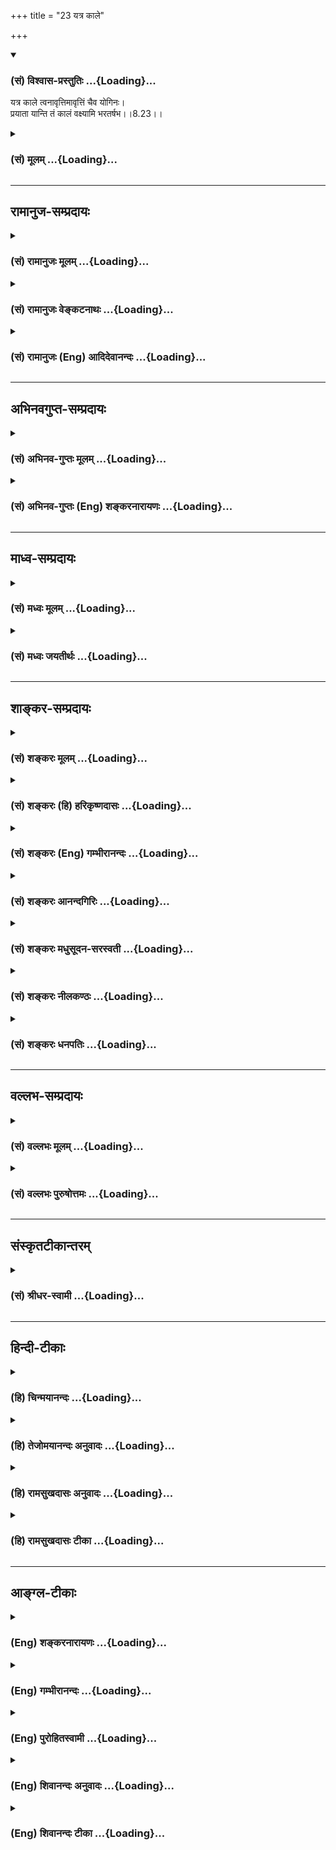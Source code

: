 +++
title = "23 यत्र काले"

+++
<div class="js_include" newlevelforh1="3" title="(सं) विश्वास-प्रस्तुतिः" unfilled url="/purANam/mahAbhAratam/06-bhIShma-parva/02-bhagavad-gItA-parva/saMskRtam/vishvAsa-prastutiH/08_axara-para-brahma-yo/23_yatra_kAle.md">
<details open><summary><h3>(सं) विश्वास-प्रस्तुतिः ...{Loading}...</h3></summary>

यत्र काले त्वनावृत्तिमावृत्तिं चैव योगिनः।  
प्रयाता यान्ति तं कालं वक्ष्यामि भरतर्षभ।।8.23।।
</details>
</div>
<div class="js_include collapsed" newlevelforh1="3" title="(सं) मूलम्" unfilled url="/purANam/mahAbhAratam/06-bhIShma-parva/02-bhagavad-gItA-parva/saMskRtam/mUlam/08_axara-para-brahma-yo/23_yatra_kAle.md">
<details><summary><h3>(सं) मूलम् ...{Loading}...</h3></summary>

यत्र काले त्वनावृत्तिमावृत्तिं चैव योगिनः।  
प्रयाता यान्ति तं कालं वक्ष्यामि भरतर्षभ।।8.23।।
</details>
</div>


_________________
## रामानुज-सम्प्रदायः
<div class="js_include collapsed" newlevelforh1="3" title="(सं) रामानुजः मूलम्" unfilled url="/purANam/mahAbhAratam/06-bhIShma-parva/02-bhagavad-gItA-parva/saMskRtam/rAmAnujaH/mUlam/08_axara-para-brahma-yo/23_yatra_kAle.md">
<details><summary><h3>(सं) रामानुजः मूलम् ...{Loading}...</h3></summary>

।।8.23।। अत्र कालशब्दो मार्गस्य
अहःप्रभृतिसंवत्सरान्तकालाभिमानिदेवताभूयस्तया मार्गोपलक्षणार्थः यस्मिन्
मार्गे **प्रयाता योगिनो अनावृत्तिं** पुण्यकर्माणः च **आवृत्तिं यान्ति
तं** मार्गं **वक्ष्यामि** इत्यर्थः।

</details>
</div>
<div class="js_include collapsed" newlevelforh1="3" title="(सं) रामानुजः वेङ्कटनाथः" unfilled url="/purANam/mahAbhAratam/06-bhIShma-parva/02-bhagavad-gItA-parva/saMskRtam/rAmAnujaH/venkaTanAthaH/08_axara-para-brahma-yo/23_yatra_kAle.md">
<details><summary><h3>(सं) रामानुजः वेङ्कटनाथः ...{Loading}...</h3></summary>

  
  
।।8.23।। यत्र काले तु इत्यादेःयोगयुक्तो भवार्जुन \[8।27\] इत्यन्तस्य
तात्पर्यमाह -- अथेति। अत्र धूमादिमार्गकथनं हेयत्वार्थम्
अर्चिरादिमार्गोपदेशस्तु तदनुसन्धानार्थ एवेति तत्रैव तात्पर्यमिति भावः।
ननु परमपुरुषार्थनिष्ठस्यैव ह्यर्चिरादिगतिः तत्कथमत्र साधारण्यमुच्यते
इत्यत्राह -- द्वयोरपीति। आत्मनिष्ठस्याप्यपुनरावृत्तेः
पूर्वोक्तत्वात्तस्याप्यर्चिरादिकैव गतिरिति दर्शयितुमाह -- सा चेति।
साधारण्यापुनरावृत्त्योः श्रुतिमेव दर्शयति -- यथेति। अङ्गिफलमेवाङ्गेऽपि
व्यपदिश्यत इत्याशङ्क्य परिहरति -- नचेति। हेतुमाह -- ये चेति।
यद्यप्यङ्गिफलमेवाङ्गेऽपि निर्देष्टुं युक्तम् तथाप्यङ्गिना सहाङ्गस्य
तुल्यवत्पृथङ्निर्दिष्टस्य तत्फलनिर्देशो न युक्त इति भावः। एतेन
प्रथमषट्कोदितप्रत्यगात्मवेदनादत्रत्याक्षरयाथात्म्यानुसन्धानस्य भेदोऽपि
दर्शितः। तद्य इत्थं विदुः इत्यस्य प्रत्यगात्मनिष्ठविषयत्वं कथं इत्यत्राह
-- पञ्चाग्निविद्यायां चेति। आपः पुरुषवचसो भवन्ति \[छां.उ.5।9।14\] इति
त्रिवृत्कृतानामभिधीयमानत्वाद्भूतान्तरसंसर्गसिद्धिः। अपामेवेत्यात्मस्वरूपपरिणामव्युदासायोक्तम्।
एवंविधशरीरसम्बन्धमात्रस्याप्यौपाधिकत्वप्रदर्शनायाहपुण्यपापहेतुक इति।
रमणीयचरणा रमणीयां योनिं ৷৷. कपूयचरणाः कपूयां योनिम् इत्यादिवचनान्न
केवलाचिद्विषयमिदं प्रकरणम्। तद्य इत्थं विदुर्ये चेमेऽरण्ये श्रद्धा तप
इत्युपासते इत्युक्तयद्वृत्तद्वयस्य तेऽर्चिषम् इत्येकेन तद्वृत्तेन
प्रतिनिर्देशादुभयोर्गतिरविशिष्टेति ज्ञापनाय तद्य इत्थं विदुः तेऽर्चिषम्
इति व्यवहितमुपात्तम्। इत्थंशब्दानूदितं प्रस्तुताकारविशेषं दर्शयति --
विविक्ते इति। ,ननुतत्पुरुषोऽमानवः स एनान् ब्रह्म गमयति \[छां.उ.4।15।6\]
इत्यर्चिरादिना गतस्य ब्रह्मप्राप्तिः श्रूयते तत्कथं केवलात्मोपासकस्य
ब्रह्मप्रापकार्चिरादिगतिप्राप्तिः इत्यत्राह -- आत्मयाथात्म्येति। अयं
पञ्चाग्निविद्यानिष्ठो न केवलात्मोपासकः अपितु
ब्रह्मात्मकस्वात्मानुसन्धायीति भावः। अन्यथा तत्क्रतुन्यायविरोध
इत्यभिप्रायेणाह -- तत्क्रतुन्यायाच्चेति। चकार इतरेतरयोगे।
यथावस्थितात्मानुसन्धानस्य परशेषतैकरसत्वानुसन्धानरूपत्वे प्रमाणमाह -- य
आत्मनीति। आदिशब्देन पतिं विश्वस्य \[तै.ना.6।11।3\] करणाधिपाधिपः
\[श्वे.उ.6।9\] इत्यादिवाक्यशतं गृह्यते। अत्र शारीरकभाष्यादिविरोधो
मन्दैराशङ्कितः इह तावच्छ्रुतिसूत्रभाष्यादिष्वन्यत्र च पञ्चाग्निविदः
परमात्मात्मकस्वात्मानुसन्धातृत्वमर्चिरादिगतिश्चाविशेषेणोच्यते। तस्याश्च
ब्रह्मगमयितृत्वस्य श्रुत्यादिष्विह चतत्र प्रयाता गच्छन्ति ब्रह्म
ब्रह्मविदो जनाः इति सिद्धत्वात् पञ्चाग्निविदोऽपि
परमात्मप्राप्तिरस्त्येवेति स्वीकर्तव्यम्। तत्र प्राप्तौ ज्ञानिनां
परमात्मात्मकस्वात्मानुसन्धानस्य स्वविशिष्टो भोग्यः
अक्षरयाथात्म्यनिष्ठानां तु स्वस्वरूपमेव पूर्वं भोग्यम्
वस्वादिपदप्राप्तिपूर्वकब्रह्मप्राप्तिसाधनमधुविद्यादिन्यायादन्ततो
ब्रह्मप्राप्तिः ईदृशपर्वक्रमप्रतिनियमश्च प्राचीनापेक्षाभेदात् स च
प्राचीनकर्मविशेषात्चतुर्विधा भजन्ते माम् \[7।16\] इति प्रागेव दर्शितः।  
  
न चात्र जिज्ञासोरन्य एवात्मयाथात्म्यविदिति भाष्यते
जिज्ञासुवेद्यतयोक्तस्वभावविसर्गयोरत्र च पञ्चाग्निविद्योदाहरणात् मध्ये च
कैवल्यार्थिन एव मूर्धन्यनाड्या निष्क्रमणमनावृत्तिश्चोक्ता
आत्मयाथात्म्याक्षरयाथात्म्यशब्दयोश्चात्र न भिन्नार्थत्वम् तस्योपासने
किञ्चिदस्ति विशेषः अक्षरयाथात्म्यविदः -- परमात्मशरीरभूतस्वात्मोपासकाः
ज्ञानिनस्तु स्वात्मशरीरकपरमात्मोपासका इत्ययमेव विशेषः तद्य इत्थं
विदुर्ये चेमेऽरण्ये \[छां.उ.5।10।1\] इति विभागनिर्देशाभिप्रेत इति
भाष्यादिषूक्तः। सारे तुउभयेऽपि हि परिपूर्णं ब्रह्मोपासते मुखभेदेन
स्वात्मशरीरकं ब्रह्म केचन ब्रह्मात्मकस्वात्मानमितरे \[वे.सा.4।3।14\]
इति। अत एव सप्तमे प्रक्रान्तो जिज्ञासुः
परमात्मप्राप्तिकामज्ञानिव्यतिरिक्तत्वात् अब्रह्मात्मकस्वात्मानुसन्धायीति
न भ्रमितव्यम्। तस्य चोदारकोटिमात्रे निवेशः
स्वात्मानुभवविलम्बिविमुखज्ञानिव्यतिरेकात्।  
  
अर्चिरादिगतिनिषेधस्तु ब्रह्मात्मकस्वात्मानुसन्धानरहितस्वात्मोपासनविषयः।
इदमपि भाष्यादिषु व्यक्तमेवोक्तंतस्मादचिन्मिश्रं केवलं वा चिद्वस्तु
ब्रह्मदृष्ट्या तद्वियोगेन च य उपासते न तान्नयति अपितु परं
ब्रह्मोपासीनान् आत्मानं च प्रकृतिवियुक्तं ब्रह्मात्मकमुपासीनानातिवाहिको
गुणो नयति \[ब्र.सू.भा.4।3।15\] इत्यादिभिः। यत्पुनरुच्यते ये तु
शिष्टास्त्रयो भक्ताः फलकामा हि ते मताः। सर्वे च्यवनधर्माणः
प्रतिबुद्धस्तु मोक्षभाक् \[म.भा.12।341।35\] इति तत्रापि
आत्ममात्रानुभवसुखस्य स्थिरत्वादेव च्यवनधर्मत्वमुच्यते न तावता पुनः
संसारप्रसङ्गःइन्द्रलोकात्परिभ्रष्टो मम लोकपरायणः। प्रमुक्तः
सर्वसंसारैर्मम लोकं च गच्छति \[वा.पु.139।98\] प्रच्युतो वा
एषोऽस्माल्लोकादसतो देवलोकम् \[यजुः6।1।1।5\]
इत्यादिष्विवोत्तरोत्तरातिशयितपदप्राप्तावपि
पूर्वपदभ्रंशमात्राच्च्यवनधर्मत्ववाचो युक्तेरविरोधात्
परिमितसुखानुभवविलम्बनेन तदानीं निरतिशयसुखानुभवाद्भ्रष्टत्वेनापि
निन्दोपपत्तेश्च। उपासनदशानुभूते परमात्मनि फलदशायां
किञ्चित्कालमनुभवविच्छेदाद्वा प्राप्तभ्रंशलक्षणं
च्यवनधर्मत्वम्। प्रतिबुद्धस्तु मोक्षभाक् \[म.भा.12।341।35\] इति
चाव्यवहितमोक्षभाक्त्वं प्रतिबुद्धस्योच्यते न तावतान्यस्य
मोक्षाभावःभुक्त्वा च भोगान्विपुलांस्त्वमन्ते मत्प्रसादतः। ममानुस्मरणं
प्राप्य मम लोकमवाप्स्यसि \[वि.पु.5।19।26\] इतिवदविरोधात्।  
  
यथा च मुमुक्षोरेव कस्यचिन्मध्ये ब्रह्मकायनिषेवणसुखमुच्यते तथात्रापि
स्थानविशेषे स्वात्मानुभवविलम्बः। यथा चअथवा नेच्छते तत्र
ब्रह्मकायनिषेवणम्। उत्क्रामति च मार्गस्थः शीतीभूतो निरामयः इत्यादिना
ब्रह्मकायनिषेवणसङ्गात् मुक्तस्य देवयानेन मार्गेण परमाकाशगमनमुच्यते
तद्वदिहापि स्वात्मानुभवस्थानात्प्रच्युतस्य परमव्योमाधिरोहः स्यात्
अर्चिरादिगतिश्चास्यावान्तरफलानुभवात्पश्चाद्वा गतिमध्ये वा।
दक्षिणायनमृतस्य चन्द्रमसः सायुज्यवद्विश्रममात्ररूपोऽयमवान्तरफलानुभव
इत्युभयधापि न विरोधः। एतेन पश्चादेवास्याप्रतीकालम्बनत्वमित्यपि निरस्तं
मधुविद्यावदेव प्रथममपि तदुपपत्तेः। स्मरन्ति च स्वात्मानुभवस्थानं
मुक्तिस्थानादर्वाचीनंयोगिनाममृतं स्थानं स्वात्मसन्तोषकारिणाम्। एकान्तिनः
सदा ब्रह्मध्यायिनो योगिनो हि ये। तेषां तत्परमं स्थानं यद्वै पश्यन्ति
सूरयः \[वि.पु.1।6।38\] इति। अमृतस्थानवर्तिनां च मुक्तत्वव्यपदेशो
जरामरणादिविरहात्पुनर्जन्महेतुभूतपुण्यपापविगमाच्च।  
  
अस्ति च परित्यक्तस्थूलदेहानामपि तत्तदुपासनाविशेषाधीनमपवर्गादर्वाचीनं
फलम्। तच्च प्रकृतिलयादिशब्देन साङ्ख्याः पठन्तिधर्मेण गमनमूर्ध्वं
गमनमधस्ताद्भवत्यधर्मेण। ज्ञानेन चापवर्गो विपर्ययादिष्यते
बन्धः।। वैराग्यात्प्रकृतिलयः संसारो भवति राजसाद्रागात्। ऐश्वर्यादविघातो
विपर्ययात्तद्विपर्यासः।। \[सां.स.का.44।45\],इति। विपर्ययादिष्यते बन्धः
इत्यत्र च वाचस्पतिना व्याख्यातं -- विपर्ययात् -- अतत्त्वंज्ञानात् इष्यते
बन्धः स च त्रिविधः प्राकृतिको वैकृतिको दाक्षायणिकश्चेति। तत्र
प्रकृतावात्मज्ञानाद्ये प्रकृतिमुपासते तेषां प्राकृतिको बन्धः। यः पुराणे
प्रकृतिलयान् प्रकृत्योच्यते -- पूर्णं वर्षसहस्रं तु
तिष्ठन्त्यव्यक्तचिन्तकाः इति। वैकारिको बन्धः तेषाम् ये विकारानेव
भूतेन्द्रियाहङ्कारबुद्धीरुपासते पुरुषबुद्ध्या तान् प्रतीदमुच्यते यथा --
दश मन्वन्तराणीह तिष्ठन्तीन्द्रियचिन्तकाः। भौतिकास्तु शतं पूर्णं सहस्रं
त्वाभिमानिकाः।। बौद्धा दश सहस्राणि तिष्ठन्ति विगतज्वराः। ते खल्वमी विदेहा
येषां वैकृतिको बन्धः।। इति।  
  
एवमव्यक्तादितत्त्वचिन्तकानामिव प्रत्यगात्मतत्त्वचिन्तकानामपि
तदुचितदेशकालं ततोऽनिश्चितमतिशयितं फलमुपपद्यते। अत एव भूमविद्यायां
प्रत्यगात्ममात्रोपासकस्याप्यतिवादित्वमुक्तम्।
ब्रह्मात्मकस्वात्मानुसन्धाने तु ब्रह्मप्राप्तौ विश्रमादपुनरावृत्तिरिति
विशेषः। अत एवाक्षरानुभवस्यान्तवत्त्वे तदर्थिनां
कथमैश्वर्याधिकारणोऽधिकार्यन्तरत्वमित्यपि निरस्तम्
बाह्यान्तरभोक्तव्यविभागादावृत्त्यनावृत्तियोग्यताभेदाच्च तद्भेदोपपत्तेः।
विलम्बाक्षमाणां पुनरियं निष्ठा -- सर्वधर्मांश्च सन्त्यज्य सर्वलोकांश्च
साक्षरान्। लोकविक्रान्तचरणौ शरणं तेऽव्रजं विभो।। इति। कैवल्यं भगवन्तं च
मन्त्रोऽयं साधयिष्यति \[बृ.हा.स्मृ.3।40\] इत्यादिष्वपि
कैवल्यशब्देनात्ममात्रानुभवसुखं तदपेक्षिभिः प्राप्यमुच्यते।
एतच्चान्तरायकोटिनिविष्टत्वादादितः सावधाना ज्ञानिनः परिहरन्ति। केचित्तु
ब्रह्मानुभववैमुख्येन नित्यमात्मानुभवसुखमिच्छन्ति न तत्र
भाष्यकारादिसम्प्रदायं प्रमाणं युक्तिं वा पश्यामः निश्शेषकर्मक्षये
स्वाभाविकरूपाविर्भावेन ब्रह्मानुभवावश्यम्भावात् कर्मशेषयोगे तु
संसारप्रसङ्गाच्च जरामरणादिहेतुभूतसर्वकर्मविनाशादसंसारः तावन्मात्रेण च
मुक्तत्वव्यपदेशः। ब्रह्मानुभवप्रतिबन्धककर्मणस्त्वविनाशात्तदुभयाभाव इति
चेत् -- अस्त्वेवम् एतत्कर्म परस्तादपि न नङ्क्ष्यतीत्यत्र न नियामकमस्ति
-- इत्येषा दिक्।। -- परप्राप्त्यादिरहितनित्यकैवल्यकल्पना।
सूत्रभाष्यश्रुतिस्मृत्याद्य बाधेन न सिध्यति। अतोऽधिकारिभेदेन
ह्यवस्थाभेदमाश्रिताः। अन्यामपि गतिं प्राञ्चः प्रतीचीं
प्रत्यपादयन्।। तत्रावृत्तिपरप्राप्तिवैरूप्यादेरयोगतः। अस्मदुक्तं
श्रुतिस्मृत्योरनपायं रसायनम्।।  
  
ननु -- अर्चिरादिगतिमाहेति कथमुच्यतेयत्र काले इति कालविशेषो ह्युपक्रम्यत
इत्यत्राहअत्र कालशब्द इति। शारीरके दक्षिणायनादिमृतस्यापि मोक्ष उक्तः
अतश्चायनेऽपि हि दक्षिणे \[ब्र.सू.4।2।20\] इति। अत्र चशुक्लकृष्णे गती
ह्येते \[8।26\] इत्यनन्तरमेवोच्यते अन्यथाअग्निर्ज्योतिः इत्यादिना च
विरुध्येतनैते सृती पार्थ जानन् \[8।27\] इति च मार्गवाचिना
शब्देनोपसंह्रियत इति भावः। यत्र काले प्रयाता इति व्यवहितेन सम्बन्धं
दर्शयन् योगिनामावृत्तिः कथमिति च शङ्कां परिहरन्यत्र काले इति श्लोकस्य
वाक्यार्थमाह -- यस्मिन्निति। अत्र योगिनः ज्ञानिनः
पुण्यकर्मसम्बन्धिनश्च। सरूपाणामेकशेष एकविभक्तौ \[अष्टा.1।2।64\]। यद्वा
पुण्यकर्माण इत्यध्याहृतम्।
तेऽर्चिषमभिसम्भवन्त्यर्चिषोऽहरह्नआपूर्यमाणपक्षमापूर्यमाणपक्षाद्यान्
षडुदङ्ङेति मासांस्तान्मासेभ्यः संवत्सरम् \[छां.उ.5।10।12\]
इत्यादिश्रुत्यनुसारेणोक्तंसंवत्सरादीनां प्रदर्शनमिति।
एतद्वैशद्यमर्चिरादिपादे। तत्रैवं सङ्गृहीतं
वरदगुरुभिःअर्चिरहस्सितपक्षानुदगयनाब्दमरुदर्केन्दून्। अपि
वैद्युतवरुणेन्द्रप्रजापतीनातिवाहिकानाहुः \[त.सा.102\] इति। अग्निर्ज्योतिः
इति अग्निरूपज्योतिरित्यर्थः। तेन देवयानपथमपर्वस्थार्चिर्विवक्षा। अत
एवाग्निज्योतिषोर्भिन्नदेवतात्वं कालाभिमानिदेवतात्वं च वदन्तः
प्रत्युक्ताः।

</details>
</div>
<div class="js_include collapsed" newlevelforh1="3" title="(सं) रामानुजः (Eng) आदिदेवानन्दः" unfilled url="/purANam/mahAbhAratam/06-bhIShma-parva/02-bhagavad-gItA-parva/saMskRtam/rAmAnujaH/english/AdidevAnandaH/08_axara-para-brahma-yo/23_yatra_kAle.md">
<details><summary><h3>(सं) रामानुजः (Eng) आदिदेवानन्दः ...{Loading}...</h3></summary>

8.23 - 8.24 Here, the term 'time' denotes a path, having many deities
beginning with day and ending with year. The deities preside over
divisions of time. The meaning is - I declare to you the path departing
in which Yogins do not return and also the path departing in which the
doers of good actions return. By the clause, 'Light in the form of fire,
the day, bright fortnight, six months of the northern course,' year also
is denoted.

</details>
</div>


_________________
## अभिनवगुप्त-सम्प्रदायः
<div class="js_include collapsed" newlevelforh1="3" title="(सं) अभिनव-गुप्तः मूलम्" unfilled url="/purANam/mahAbhAratam/06-bhIShma-parva/02-bhagavad-gItA-parva/saMskRtam/abhinava-guptaH/mUlam/08_axara-para-brahma-yo/23_yatra_kAle.md">
<details><summary><h3>(सं) अभिनव-गुप्तः मूलम् ...{Loading}...</h3></summary>

।।8.23।। एवं च सतताभ्यासेन येषां क्लेशं विनैव भगवदाप्तिः तेषां
वृत्तमुक्तम्। इदानीम् +++(NK [n] इदानीं पुनः)+++ उत्क्रान्त्या येऽपवर्गं भोगं
चेच्छन्ति तेषां कश्चिद्विशेष उच्यते -- यत्रेति। अनावृत्तिः मोक्षः।
आवृत्तिः भोगाय।

</details>
</div>
<div class="js_include collapsed" newlevelforh1="3" title="(सं) अभिनव-गुप्तः (Eng) शङ्करनारायणः" unfilled url="/purANam/mahAbhAratam/06-bhIShma-parva/02-bhagavad-gItA-parva/saMskRtam/abhinava-guptaH/english/shankaranArAyaNaH/08_axara-para-brahma-yo/23_yatra_kAle.md">
<details><summary><h3>(सं) अभिनव-गुप्तः (Eng) शङ्करनारायणः ...{Loading}...</h3></summary>

8.23 Yatra etc. The non-return : emancipation. The return : i.e., for
enjoying \[worldly life\]. (23)

</details>
</div>


_________________
## माध्व-सम्प्रदायः
<div class="js_include collapsed" newlevelforh1="3" title="(सं) मध्वः मूलम्" unfilled url="/purANam/mahAbhAratam/06-bhIShma-parva/02-bhagavad-gItA-parva/saMskRtam/madhvaH/mUlam/08_axara-para-brahma-yo/23_yatra_kAle.md">
<details><summary><h3>(सं) मध्वः मूलम् ...{Loading}...</h3></summary>

।।8.23।। यत्कालाद्यभिमानिदेवता गता आवृत्त्यनावृत्ती गच्छन्ति ता आह --
यत्रेत्यादिना। काल इत्युपलक्षणं अग्न्यादेरपि वक्ष्यमाणत्वात्।

</details>
</div>
<div class="js_include collapsed" newlevelforh1="3" title="(सं) मध्वः जयतीर्थः" unfilled url="/purANam/mahAbhAratam/06-bhIShma-parva/02-bhagavad-gItA-parva/saMskRtam/madhvaH/jayatIrthaH/08_axara-para-brahma-yo/23_yatra_kAle.md">
<details><summary><h3>(सं) मध्वः जयतीर्थः ...{Loading}...</h3></summary>

।।8.23।। यस्मिन् काले मृताः आवृत्त्यनावृत्ती यान्ति
तत्प्रतिपादनार्थमुत्तरो ग्रन्थ इत्यन्यथाप्रतीतिनिरासार्थमाह --
**यदि**ति। याश्च ताः कालाभिमानिन्यश्चेति विग्रहः। देवता गता इति
तदधिष्ठितमार्गाभ्यां गता इत्यर्थः काल इत्युक्तत्वात्। कथमादिपदप्रक्षेपेण
व्याख्यानं इत्यत आह -- **काल** इति। कुतः इत्यत आह -- **अग्न्यादेरि**ति।
अग्निर्ज्योतिर्धूमानाम्।

</details>
</div>


_________________
## शाङ्कर-सम्प्रदायः
<div class="js_include collapsed" newlevelforh1="3" title="(सं) शङ्करः मूलम्" unfilled url="/purANam/mahAbhAratam/06-bhIShma-parva/02-bhagavad-gItA-parva/saMskRtam/shankaraH/mUlam/08_axara-para-brahma-yo/23_yatra_kAle.md">
<details><summary><h3>(सं) शङ्करः मूलम् ...{Loading}...</h3></summary>

।।8.23।। -- यत्र काले प्रयाताः इति व्यवहितेन संबन्धः। **यत्र** यस्मिन्
**काले तु अनावृत्तिम्** अपुनर्जन्म **आवृत्तिं** तद्विपरीतां **चैव।
योगिनः** इति योगिनः कर्मिणश्च उच्यन्ते कर्मिणस्तु गुणतः -- कर्मयोगेन
योगिनाम् (गीता 3।3) इति विशेषणात् -- योगिनः। यत्र काले **प्रयाताः**
मृताः योगिनः अनावृत्तिं यान्ति यत्र काले च प्रयाताः आवृत्तिं यान्ति **तं
कालं वक्ष्यामि भरतर्षभ**।। तं कालमाह --,

</details>
</div>
<div class="js_include collapsed" newlevelforh1="3" title="(सं) शङ्करः (हि) हरिकृष्णदासः" unfilled url="/purANam/mahAbhAratam/06-bhIShma-parva/02-bhagavad-gItA-parva/saMskRtam/shankaraH/hindI/harikRShNadAsaH/08_axara-para-brahma-yo/23_yatra_kAle.md">
<details><summary><h3>(सं) शङ्करः (हि) हरिकृष्णदासः ...{Loading}...</h3></summary>

।।8.23।। जिन्होंने ओंकारमें ब्रह्मबुद्धि सम्पादन की है जिन्हें
कालान्तरमें मुक्ति मिलनेवाली है तथा यहाँ जिनका प्रकरण चल रहा है उन
योगियोंकी ब्रह्मप्राप्तिके लिये आगेका मार्ग बताना चाहिये। अतः विवक्षित
अर्थको बतलानेके लिये ही यत्र काले इत्यादि अगले श्लोक कहे जाते हैं। यहाँ
पुनरावर्ती मार्गका वर्णन दूसरे मार्गकी स्तुति करनेके लिये किया गया है
--, यत्र काले इस पदका व्यवधानयुक्त प्रयाताः इस अगले पदसे सम्बन्ध है। जिस
कालमें अनावृत्तिको -- अपुनर्जन्मको और जिस कालमें आवृत्तिको -- उससे
विपरीत पुनर्जन्मको योगी लोग पाते हैं। योगिनः इस पदसे कर्म करनेवाले कर्मी
लोग भी योगी कहे गये हैं क्योंकि कर्मयोगेन योगिनाम् इस विशेषणसे कर्मी भी
किसी गुणविशेषसे योगी हैं। तात्पर्य यह है कि अर्जुन जिस कालमें मरे हुए
योगी लोग पुनर्जन्मको नहीं पाते और जिस कालमें मरे हुए लोग पुनर्जन्म पाते
हैं मैं अब उस कालका वर्णन करता हूँ।

</details>
</div>
<div class="js_include collapsed" newlevelforh1="3" title="(सं) शङ्करः (Eng) गम्भीरानन्दः" unfilled url="/purANam/mahAbhAratam/06-bhIShma-parva/02-bhagavad-gItA-parva/saMskRtam/shankaraH/english/gambhIrAnandaH/08_axara-para-brahma-yo/23_yatra_kAle.md">
<details><summary><h3>(सं) शङ्करः (Eng) गम्भीरानन्दः ...{Loading}...</h3></summary>

8.23 Bharatarsabha, O best of the Bharata dynasty; vaksyami, I shall
speak; tu, now; tam, of that; kalam, time; prayatah, by departing, by
dying; (-these words are to be which time; yoginah, the yogis; yanti,
attain; anavrttim, the State of Non-return, of nonrirth; ca eva, and
also; of the time by departing at which they attain its opposite,
avrttim, the State of Return. By 'Yogis' are implied both the yogis (men
of meditation) and the men of acitons (rites and duties). But the men of
action are yogis by courtesy, in accordance with the description,
'through the Yoga of Action for the yogis' (3.3). The Lord speaks of
that time: \[This is Ast.'s reading.-Tr.\]

</details>
</div>
<div class="js_include collapsed" newlevelforh1="3" title="(सं) शङ्करः आनन्दगिरिः" unfilled url="/purANam/mahAbhAratam/06-bhIShma-parva/02-bhagavad-gItA-parva/saMskRtam/shankaraH/AnandagiriH/08_axara-para-brahma-yo/23_yatra_kAle.md">
<details><summary><h3>(सं) शङ्करः आनन्दगिरिः ...{Loading}...</h3></summary>

।।8.23।। ननु ज्ञानायत्ता परमपुरुषप्राप्तिरुक्ता। न च ज्ञानं मार्गमपेक्ष्य
फलाय कल्पते विदुषो गत्युत्क्रान्तिनिषेधश्रुतेस्तथाच
मार्गोक्तिरयुक्तेत्याशङ्क्य सगुणशरणानां तदुपदेशोऽर्थवानित्यभिप्रेत्याह
-- **प्रकृतानामिति।** वक्तव्य इति यत्र काल इत्याद्युच्यत इति संबन्धः। स
चेद्वक्तव्यस्तर्हि किमित्यध्यात्मादिभावेन सविशेषं ब्रह्म ध्यायतां
फलाप्तये मूर्धन्यनाडीसंबद्धे देवयाने पथ्युपास्यत्वाय वक्तव्ये कालो
निर्दिश्यते तत्राह -- **विवक्षितेति।** सोऽर्थो मार्गस्तदुक्तिशेषत्वेन
कालोक्तिरित्यर्थः। पितृयाणमार्गोपन्यासस्तर्हि किमिति क्रियते तत्राह --
**आवृत्तीमिति।** मार्गान्तरस्यावृत्तिफलत्वादस्य
चानावृत्तिफलत्वात्तदपेक्षया महीयानयमिति स्तुतिर्विवक्षितेति भावः। योगिन
इति ध्यायिनां कर्मिणां च तन्त्रेणाभिधानमित्याह -- **योगिन इति।** कथं
कर्मिषु योगिशब्दो वर्ततामित्याशङ्क्यानुष्ठानगुणयोगादित्याह --
**कर्मिणस्त्विति।** गुणतो योगिन इति संबन्धः। तत्रैव
वाक्योपक्रमस्यानुकूल्यमाह -- **कर्मयोगेने(णे)ति।** अवशिष्टान्यक्षराणि
व्याचक्षाणो वाक्यार्थमाह -- **यत्रेति।** योगिनो ध्यायिनोऽत्र विवक्षिताः
आवृत्तावधिकृता योगिनः कर्मिण इति विभागः। कालप्राधान्येन
मार्गद्वयोपन्यासमुपक्रम्य तमेव प्रधानीकृत्य देवयानं पन्थानमवतारयति --
**तं कालमिति।**

</details>
</div>
<div class="js_include collapsed" newlevelforh1="3" title="(सं) शङ्करः मधुसूदन-सरस्वती" unfilled url="/purANam/mahAbhAratam/06-bhIShma-parva/02-bhagavad-gItA-parva/saMskRtam/shankaraH/madhusUdana-sarasvatI/08_axara-para-brahma-yo/23_yatra_kAle.md">
<details><summary><h3>(सं) शङ्करः मधुसूदन-सरस्वती ...{Loading}...</h3></summary>

।।8.23।। सगुणब्रह्मोपासकास्तत्पदं प्राप्य न निवर्तन्ते किंतु क्रमेण
मुच्यन्ते। तत्र तल्लोकभोगात्प्रागनुत्पन्नसम्यग्दर्शनानां तेषां
मार्गापेक्षा विद्यते नतु सम्यग्दर्शिनामिव तदनपेक्षेत्युपासकानां
तल्लोकप्राप्तये देवयानमार्ग उपदिश्यते। पितृयाणमार्गोपन्यासस्तु तस्य
स्तुतये -- प्राणोत्क्रमणानन्तरं यत्र यस्मिन्काले कालाभिमानिदेवतोपलक्षिते
मार्गे प्रयाता योगिनो ध्यायिनः कर्मिणश्य अनावृत्तिमावृत्तिं च यान्ति
देवयाने पथि प्रयाता ध्यायिनोऽनावृत्तिं यान्ति। पितृयाणे पथि प्रयाताश्च
कर्मिण आवृत्तिं यान्ति। यद्यपि देवयानेऽपि पथि प्रयाताः पुनरावर्तन्त
इत्युक्तंआब्रह्मभुवनाल्लोकाः पुनरावर्तिनः इत्यत्र तथापि पितृयाणे पथि गता
आवर्तन्त एव न केऽपि तत्र क्रममुक्तिभाजः। देवयाने पथि गतास्तु यद्यपि
केचिदावर्तन्ते प्रतीकोपासकास्तडिल्लोकपर्यन्तं गता
हिरण्यगर्भपर्यन्तममानवपुरुषनीता अपि पञ्चाग्निविद्याद्युपासका अतत्क्रतवो
भोगान्ते निवर्तन्त एव तथापि दहराद्युपासकाः क्रमेण मुच्यन्ते भोगान्त इति
न सर्व एवावर्तन्ते। अतएव पितृयाणः पन्था नियमेनावृत्तिफलत्वान्निकृष्टः।
अयं तु देवयानः पन्था अनावृत्तिफलत्वादतिप्रशस्त इति स्तुतिरुपपद्यते।
केषांचिदावृत्तावप्यनावृत्तिफलत्वस्यानपायात्। तं देवयानं पितृयाणं च कालं
कालाभिमानिदेवतोपलक्षितं मार्गं वक्ष्यामि हे भरतर्षभ अत्र कालशब्दस्य
मुख्यार्थत्वे अग्निर्ज्योतिर्धूमशब्दानामनुपपत्तिर्गतिसृतिशब्दयोश्चेति
तदनुरोधेनैकस्मिन्कालपद एव लक्षणाश्रिता कालाभिमानिदेवतानां मार्गद्वयेऽपि
बाहुल्यात् अग्निधूमयोस्तदितरयोः
सतोरप्यग्निहोत्रशब्दवदेकदेशेनाप्युपलक्षणं कालशब्देन। अन्यथा
प्रातरग्निदेवताया अभावात्तत्प्रख्यं चान्यशास्त्रमित्यनेन तस्य नामधेयता न
स्यात्। आम्रवणमिति च लौकिकों दृष्टान्तः।

</details>
</div>
<div class="js_include collapsed" newlevelforh1="3" title="(सं) शङ्करः नीलकण्ठः" unfilled url="/purANam/mahAbhAratam/06-bhIShma-parva/02-bhagavad-gItA-parva/saMskRtam/shankaraH/nIlakaNThaH/08_axara-para-brahma-yo/23_yatra_kAle.md">
<details><summary><h3>(सं) शङ्करः नीलकण्ठः ...{Loading}...</h3></summary>

।।8.23।। पूर्वोक्तानामोंकारद्वारा सगुणब्रह्मविदां क्रममुक्तिभाजां
ब्रह्मप्रतिपत्तये उत्तरो मार्गो वक्तव्य इत्यत आह -- **यत्रेति।**
आवृत्तिमार्गोपन्यासोऽनावृत्तिमार्गस्तुत्यर्थः। योगिन इति। योगिनः
कर्मिणश्चोच्यन्ते तेषां यथायोगं मार्गद्वयविभागः। शेषं स्पष्टम्।

</details>
</div>
<div class="js_include collapsed" newlevelforh1="3" title="(सं) शङ्करः धनपतिः" unfilled url="/purANam/mahAbhAratam/06-bhIShma-parva/02-bhagavad-gItA-parva/saMskRtam/shankaraH/dhanapatiH/08_axara-para-brahma-yo/23_yatra_kAle.md">
<details><summary><h3>(सं) शङ्करः धनपतिः ...{Loading}...</h3></summary>

।।8.23।। यद्यपीहैवात्मसाक्षात्कारवतांन तस्य प्राणा उत्क्रामन्त्यत्रैव
समवलीयन्ते इति श्रुत्या
गत्युत्क्रान्तिनिषेधाद्वक्ष्यमाणमार्गोपदेशस्तदर्थ नोपयज्यते तथापि
प्रणवावेशितबुद्धीना प्रकृतानां योगिनां सगुणोपासकानां क्रममुक्तिभाजां केन
क्रमेण ब्रह्मप्राप्तिरित्याकाङ्क्षायामुत्तरमार्गे निरुपिव्ये
उत्तरमार्गेण गता न निवर्तन्ते गतास्तु पुररावृत्तिभाज इत
वक्तव्यस्तुत्यर्थे पितृयाणमार्गोपदेशः। यत्रेति। यत्र काले प्रयाता मृता
योगिनो ध्यानयोगिन उपासका अनावृत्तिमपुनरावृत्तिं यान्ति
कर्मयोगिनश्चावृत्तिं पुनरावृत्तिं यान्ति तं कालं वक्ष्यामि कर्मिणः
योगित्वमनुष्ठानयोगात्कर्मयोगेन योगिनामित्युक्तत्वात् योगिन इत्यनेन
प्रक्रान्ता ओमित्येकाक्षरमित्यादिक्तो ग्राह्यास्तेन
पञ्चाग्निविद्योपासकानां देवयानमार्गेण ब्रह्मलोकं गतानामपि ततो निवृत्तौ न
क्षतिः। कर्मयोगिनोऽप्यपासनासमुच्चितकर्मयोगिनो ग्राह्याः। भरतर्षभेति
संबोधयन् भरता अपि निष्कामकर्मयोगसमुच्चितेनेपास नेनात्रैव साक्षात्कारं
लब्ध्वा साक्षान्मुक्तिं देवयानमार्गेण गत्वा क्रमेण वा प्राप्तास्त्वं तु
तेभ्यः श्रेष्ठस्तथैव भवितुं योग्योऽसीति सूचयति।

</details>
</div>


_________________
## वल्लभ-सम्प्रदायः
<div class="js_include collapsed" newlevelforh1="3" title="(सं) वल्लभः मूलम्" unfilled url="/purANam/mahAbhAratam/06-bhIShma-parva/02-bhagavad-gItA-parva/saMskRtam/vallabhaH/mUlam/08_axara-para-brahma-yo/23_yatra_kAle.md">
<details><summary><h3>(सं) वल्लभः मूलम् ...{Loading}...</h3></summary>

।।8.23।। अथ कदा केन मार्गेण गता नावर्त्तन्ते केन वा गताश्चावर्त्तन्ते
इत्यपेक्षायामाह -- यत्रेति। अत्र कालशब्दोऽपि
चाहःप्रभृतिसंवत्सरान्तकालाभिमानिदेवताभिरातिवाहिकीभिर्द्वारा
मार्गोपलक्षणार्थः। तथा चायमर्थः -- कालाभिमानिदेवोपलक्षिते यत्र काले
मार्गे च प्रयाताः प्राणतो वियोगिनो वा सन्तो भगवन्महिमज्ञानिनः भक्ता
अर्थार्थिनश्च यथाक्रममनावृत्तिमावृत्तिं च यान्ति तं वक्ष्यामि।
यद्यप्यग्निज्योतिषोः कालाभिमानित्वं स्वतो न सम्भवति तथापि सायम्प्रातः
कालाभिमानित्वेन तथोक्तिः सम्भवति। अतएव मंत्रे -- अग्निश्च
मामन्युश्च,\[म.ना.31।3\] इति रात्रौ सूर्यश्च मामन्युश्च इति दिवा
निरूप्यते।

</details>
</div>
<div class="js_include collapsed" newlevelforh1="3" title="(सं) वल्लभः पुरुषोत्तमः" unfilled url="/purANam/mahAbhAratam/06-bhIShma-parva/02-bhagavad-gItA-parva/saMskRtam/vallabhaH/puruShottamaH/08_axara-para-brahma-yo/23_yatra_kAle.md">
<details><summary><h3>(सं) वल्लभः पुरुषोत्तमः ...{Loading}...</h3></summary>

  
  
।।8.23।। नन्वितो गता य आवर्तन्ते निवर्तन्ते वा ये तेऽत्र कथं ज्ञेयाः
इत्याशङ्क्याह -- यत्रेति। यत्र काले यस्मिन् काले प्रयाता योगिनः
अनावृत्तिं यान्ति प्राप्नुवन्ति च पुनः यस्मिन् काले प्रयाता आवृत्तिमेव
प्राप्नुवन्ति हे भरतर्षभ ज्ञानयोग्यकुलोत्पन्न तं कालं वक्ष्यामि
कथयामीत्यर्थः। ,

</details>
</div>


_________________
## संस्कृतटीकान्तरम्
<div class="js_include collapsed" newlevelforh1="3" title="(सं) श्रीधर-स्वामी" unfilled url="/purANam/mahAbhAratam/06-bhIShma-parva/02-bhagavad-gItA-parva/saMskRtam/shrIdhara-svAmI/08_axara-para-brahma-yo/23_yatra_kAle.md">
<details><summary><h3>(सं) श्रीधर-स्वामी ...{Loading}...</h3></summary>

।।8.23।। तदेवं परमेश्वरोपासकाः तत्पदं प्राप्य न निवर्तन्ते अन्ये
त्वावर्तन्त इत्युक्तम्। तत्र केन मार्गेण गता नावर्तन्ते केन वा
गताश्चावर्तन्त इत्यपेक्षायामाह **-- यत्रेति।** यत्र यस्मिन्काले प्रयाता
योगिनोऽनावृत्तिं यान्ति यस्मिंश्च काले प्रयाता आवृत्तिं यान्ति तं कालं
वक्ष्यामीत्यन्वयः। अत्र च रश्म्यनुसारी अतश्चायनेऽपि दक्षिण इति
सूचितन्यायेनोत्तरायणादिकालविशेषस्मरणस्य विवक्षितत्वात्कालशब्देन
कालाभिमानिनीभिरातिवाहिकीभिर्देवताभिः प्राप्यो मार्ग उपलक्ष्यते
अतोऽयमर्थः -- यस्मिन्कालाभिमानिदेवतोपलक्षिते मार्गे प्रयाता योगिन
उपासकाः कर्मिणश्च यथाक्रममनावृत्तिमावृत्तिं च यान्ति तं
कालाभिमानिदेवतोपलक्षितं मार्गं कथयिष्यामीति। अग्निज्योतिषोः
कालाभिमानित्वाभावेऽपि भूयसामहरादिशब्दोक्तानां
कालाभिमानित्वात्तत्साहचर्यादाम्रवनमित्यादिवत्कालशब्देनोपलक्षणमविरुद्धम्।

</details>
</div>


_________________
## हिन्दी-टीकाः
<div class="js_include collapsed" newlevelforh1="3" title="(हि) चिन्मयानन्दः" unfilled url="/purANam/mahAbhAratam/06-bhIShma-parva/02-bhagavad-gItA-parva/hindI/chinmayAnandaH/08_axara-para-brahma-yo/23_yatra_kAle.md">
<details><summary><h3>(हि) चिन्मयानन्दः ...{Loading}...</h3></summary>

।।8.23।। अभ्युदय और निःश्रेयस ये वे दो लक्ष्य हैं जिन्हें प्राप्त करने
के लिए मनुष्य अपने जीवन में प्रयत्न करते हैं। अभ्युदय का अर्थ है लौकिक
सम्पदा और भौतिक उन्नति के माध्यम से अधिकाधिक विषयों के उपभोग के द्वारा
सुख प्राप्त करना। यह वास्तव में सुख का आभास मात्र है क्योंकि प्रत्येक
उपभोग के गर्भ में दुःख छिपा रहता है। निःश्रेयस का अर्थ है अनात्मबंध से
मोक्ष। इसमें मनुष्य आत्मस्वरूप का ज्ञान प्राप्त करता है जो सम्पूर्ण जगत्
का अधिष्ठान है। इस स्वरूपानुभूति में संसारी जीव की समाप्ति और परमानन्द
की प्राप्ति होती है। ये दोनों लक्ष्य परस्पर विपरीत धर्मों वाले हैं। भोग
अनित्य है और मोक्ष नित्य एक में संसार का पुनरावर्तन है तो अन्य में
अपुनरावृत्ति। अभ्युदय में जीवभाव बना रहता है जबकि ज्ञान में आत्मभाव दृढ़
बनता है। आत्मानुभवी पुरुष अपने आनन्दस्वरूप का अखण्ड अनुभव करता है। यदि
लक्ष्य परस्पर भिन्नभिन्न हैं तो उन दोनों की प्राप्ति के मार्ग भी
भिन्नभिन्न होने चाहिए। भगवान् श्रीकृष्ण यहाँ भरतश्रेष्ठ अर्जुन को वचन
देते हैं कि वे उन दो आवृत्ति और अनावृत्ति मार्गों का वर्णन करेंगे। यहाँ
काल शब्द का द्वयर्थक प्रयोग किया गया है। काल का अर्थ है प्रयाण काल और
उसी प्रकार प्रस्तुत सन्दर्भ में उसका दूसरा अर्थ है मार्ग जिससे साधकगण
देहत्याग के उपरान्त अपने लक्ष्य तक पहुँचते हैं। प्रथम अपुनरावृत्ति का
मार्ग बताते हैं --

</details>
</div>
<div class="js_include collapsed" newlevelforh1="3" title="(हि) तेजोमयानन्दः अनुवादः" unfilled url="/purANam/mahAbhAratam/06-bhIShma-parva/02-bhagavad-gItA-parva/hindI/tejomayAnandaH/anuvAdaH/08_axara-para-brahma-yo/23_yatra_kAle.md">
<details><summary><h3>(हि) तेजोमयानन्दः अनुवादः ...{Loading}...</h3></summary>

।।8.23।। हे भरतश्रेष्ठ ! जिस काल में (मार्ग में) शरीर त्याग कर गये हुए
योगीजन अपुनरावृत्ति को, और (या) पुनरावृत्ति को प्राप्त होते हैं, वह काल
(मार्ग) मैं तुम्हें बताऊँगा।।

</details>
</div>
<div class="js_include collapsed" newlevelforh1="3" title="(हि) रामसुखदासः अनुवादः" unfilled url="/purANam/mahAbhAratam/06-bhIShma-parva/02-bhagavad-gItA-parva/hindI/rAmasukhadAsaH/anuvAdaH/08_axara-para-brahma-yo/23_yatra_kAle.md">
<details><summary><h3>(हि) रामसुखदासः अनुवादः ...{Loading}...</h3></summary>

।।8.23।। हे भरतवंशियोंमें श्रेष्ठ अर्जुन ! जिस काल अर्थात् मार्गमें शरीर
छोड़कर गये हुए योगी अनावृत्तिको प्राप्त होते हैं अर्थात् पीछे लौटकर नहीं
आते और (जिस मार्गमें गये हुए) आवृत्तिको प्राप्त होते हैं अर्थात् पीछे
लौटकर आते हैं, उस कालको अर्थात् दोनों मार्गोंको मैं कहूँगा।

</details>
</div>
<div class="js_include collapsed" newlevelforh1="3" title="(हि) रामसुखदासः टीका" unfilled url="/purANam/mahAbhAratam/06-bhIShma-parva/02-bhagavad-gItA-parva/hindI/rAmasukhadAsaH/TIkA/08_axara-para-brahma-yo/23_yatra_kAle.md">
<details><summary><h3>(हि) रामसुखदासः टीका ...{Loading}...</h3></summary>

।।8.23।।***व्याख्या --***\[जीवित अवस्थामें ही बन्धनसे छूटनेको
'सद्योमुक्ति' कहते हैं अर्थात् जिनको यहाँ ही भगवत्प्राप्ति हो गयी,
भगवान्में अनन्यभक्ति हो गयी, अनन्यप्रेम हो गया, वे यहाँ ही परम
संसिद्धिको प्राप्त हो जाते हैं। दूसरे जो साधक किसी सूक्ष्म वासनाके कारण
ब्रह्मलोकमें जाकर क्रमशः ब्रह्माजीके साथ मुक्त हो जाते हैं, उनकी
मुक्तिको 'क्रममुक्ति' कहते हैं। जो केवल सुख भोगनेके लिये ब्रह्मलोक आदि
लोकोंमें जाते हैं, वे फिर लौटकर आते हैं। इसको 'पुनरावृत्ति' कहते हैं।
सद्योमुक्तिका वर्णन तो पंद्रहवें श्लोकमें हो गया, पर क्रममुक्ति और
पुनरावृत्तिका वर्णन करना बाकी रह गया। अतः इन दोनोंका वर्णन करनेके लिये
भगवान् आगेका प्रकरण आरम्भ करते हैं। \]

</details>
</div>


_________________
## आङ्ग्ल-टीकाः
<div class="js_include collapsed" newlevelforh1="3" title="(Eng) शङ्करनारायणः" unfilled url="/purANam/mahAbhAratam/06-bhIShma-parva/02-bhagavad-gItA-parva/english/shankaranArAyaNaH/08_axara-para-brahma-yo/23_yatra_kAle.md">
<details><summary><h3>(Eng) शङ्करनारायणः ...{Loading}...</h3></summary>

8.23. Departing at what times the Yogins attain the non-return or the
return only-those times I shall declare to you, O chief of the Bharatas
!

</details>
</div>
<div class="js_include collapsed" newlevelforh1="3" title="(Eng) गम्भीरानन्दः" unfilled url="/purANam/mahAbhAratam/06-bhIShma-parva/02-bhagavad-gItA-parva/english/gambhIrAnandaH/08_axara-para-brahma-yo/23_yatra_kAle.md">
<details><summary><h3>(Eng) गम्भीरानन्दः ...{Loading}...</h3></summary>

8.23 O best of the Bharata dynasty, I shall now speak of that time by
departing at which the yogis attain the State of Non-return, and also
(of the time by departing at which they attain) the State of Return.

</details>
</div>
<div class="js_include collapsed" newlevelforh1="3" title="(Eng) पुरोहितस्वामी" unfilled url="/purANam/mahAbhAratam/06-bhIShma-parva/02-bhagavad-gItA-parva/english/purohitasvAmI/08_axara-para-brahma-yo/23_yatra_kAle.md">
<details><summary><h3>(Eng) पुरोहितस्वामी ...{Loading}...</h3></summary>

8.23 \*Now I will tell thee, O Arjuna, of the times at which, if the
mystics go forth, they do not return, and at which they go forth only to
return.

</details>
</div>
<div class="js_include collapsed" newlevelforh1="3" title="(Eng) शिवानन्दः अनुवादः" unfilled url="/purANam/mahAbhAratam/06-bhIShma-parva/02-bhagavad-gItA-parva/english/shivAnandaH/anuvAdaH/08_axara-para-brahma-yo/23_yatra_kAle.md">
<details><summary><h3>(Eng) शिवानन्दः अनुवादः ...{Loading}...</h3></summary>

8.23 Now I will tell thee, O chief of Bharatas, the times departing at
which the Yogis will return or not return.

</details>
</div>
<div class="js_include collapsed" newlevelforh1="3" title="(Eng) शिवानन्दः टीका" unfilled url="/purANam/mahAbhAratam/06-bhIShma-parva/02-bhagavad-gItA-parva/english/shivAnandaH/TIkA/08_axara-para-brahma-yo/23_yatra_kAle.md">
<details><summary><h3>(Eng) शिवानन्दः टीका ...{Loading}...</h3></summary>

8.23 यत्र where; काले in time; तु verily; अनावृत्तिम् nonreturn;
आवृत्तिम् return; च and; एव even; योगिनः Yogis; प्रयाताः departing;
यान्ति go to; तम् that; कालम् time; वक्ष्यामि (I) will tell; भरतर्षभ O
chief of Bharatas.Commentary I shall declare to you; O Prince of the
Bharatas; the time at which if the Yogis leave their body they will not
be born again and also when if they die they will be born again.To
return means to be born again.

</details>
</div>
